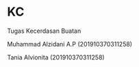 # KC
Tugas Kecerdasan Buatan

Muhammad Alzidani A.P (201910370311258)

Tania Alvionita (201910370311258)
